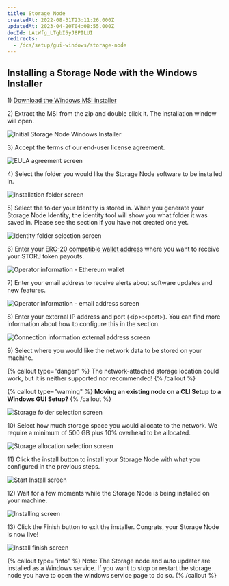 ```yaml
---
title: Storage Node
createdAt: 2022-08-31T23:11:26.000Z
updatedAt: 2023-04-20T04:08:55.000Z
docId: LAtWfg_LTgbI5yJ8PILUI
redirects:
  - /dcs/setup/gui-windows/storage-node
---
```


## Installing a Storage Node with the Windows Installer

1\) [Download the Windows MSI installer](https://github.com/storj/storj/releases/latest/download/storagenode_windows_amd64.msi.zip)

2\) Extract the MSI from the zip and double click it. The installation window will open.&#x20;

![Initial Storage Node Windows Installer](https://archbee-image-uploads.s3.amazonaws.com/kv3plx2xmXcUGcVl4Lttj/4NFWY9VWzCdRltHBoU8px_pasted-image-0.png)

3\) Accept the terms of our end-user license agreement.&#x20;

![EULA agreement screen](https://archbee-image-uploads.s3.amazonaws.com/kv3plx2xmXcUGcVl4Lttj/6VUhKAYMC7D58hliKFMEA_pasted-image-0.png)

4\) Select the folder you would like the Storage Node software to be installed in.

![Installation folder screen](https://archbee-image-uploads.s3.amazonaws.com/kv3plx2xmXcUGcVl4Lttj/JHl6cIzjMQRn8-hISrONa_pasted-image-0.png)

5\) Select the folder your Identity is stored in. When you generate your Storage Node Identity, the identity tool will show you what folder it was saved in. Please see the [](docId\:aT6VAB297OWLd4vqeXxf5) section if you have not created one yet.&#x20;

![Identity folder selection screen](https://archbee-image-uploads.s3.amazonaws.com/kv3plx2xmXcUGcVl4Lttj/LL0TW17fdolT5vFvZa0OX_pasted-image-0.png)

6\) Enter your [ERC-20 compatible wallet address](https://support.storj.io/hc/en-us/articles/360026611692-How-do-I-hold-STORJ-What-is-a-valid-address-or-compatible-wallet-) where you want to receive your STORJ token payouts.

![Operator information - Ethereum wallet](https://archbee-image-uploads.s3.amazonaws.com/kv3plx2xmXcUGcVl4Lttj/85j1PrZepUeQGCYMGFKJw_pasted-image-0.png)

7\) Enter your email address to receive alerts about software updates and new features.&#x20;

![Operator information - email address screen](https://archbee-image-uploads.s3.amazonaws.com/kv3plx2xmXcUGcVl4Lttj/0rIVxCc7BpUKcgcHjjtcc_pasted-image-0.png)

8\) Enter your external IP address and port (\<ip>:\<port>). You can find more information about how to configure this in the [](docId\:y0jltT-HzKPmDefi532sd) section.&#x20;

![Connection information external address screen](https://archbee-image-uploads.s3.amazonaws.com/kv3plx2xmXcUGcVl4Lttj/y3A1AmFxJJqUpZOzSdm1J_pasted-image-0.png)

9\) Select where you would like the network data to be stored on your machine.



{% callout type="danger"  %} 
The network-attached storage location could work, but it is neither supported nor recommended!
{% /callout %}

{% callout type="warning"  %} 
**Moving an existing node on a CLI Setup to a Windows GUI Setup?**&#x20;
{% /callout %}

![Storage folder selection screen](https://archbee-image-uploads.s3.amazonaws.com/kv3plx2xmXcUGcVl4Lttj/i8pjCLqJCL9JuQnPFALsH_pasted-image-0.png)

10\) Select how much storage space you would allocate to the network. We require a minimum of 500 GB plus 10% overhead to be allocated.

![Storage allocation selection screen](https://archbee-image-uploads.s3.amazonaws.com/kv3plx2xmXcUGcVl4Lttj/VjaAz47vLIdzwwIN_dTS3_pasted-image-0.png)

11\) Click the install button to install your Storage Node with what you configured in the previous steps.&#x20;

![Start Install screen](https://archbee-image-uploads.s3.amazonaws.com/kv3plx2xmXcUGcVl4Lttj/9wV8dvx17NjtWyp4sVOwg_pasted-image-0.png)

12\) Wait for a few moments while the Storage Node is being installed on your machine.&#x20;

![Installing screen](https://archbee-image-uploads.s3.amazonaws.com/kv3plx2xmXcUGcVl4Lttj/LcQyXb63xCsrB_DZrIHaX_pasted-image-0.png)

13\) Click the Finish button to exit the installer. Congrats, your Storage Node is now live!&#x20;

![Install finish screen](https://archbee-image-uploads.s3.amazonaws.com/kv3plx2xmXcUGcVl4Lttj/gLOwNZjPUw8q4ZecabrXQ_pasted-image-0.png)

{% callout type="info"  %} 
Note: The Storage node and auto updater are installed as a Windows service. If you want to stop or restart the storage node you have to open the windows service page to do so.&#x20;
{% /callout %}

